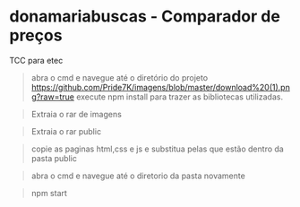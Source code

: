 # donamariabuscas - Comparador de preços
TCC para etec

>abra o cmd e navegue até o diretório do projeto
https://github.com/Pride7K/imagens/blob/master/download%20(1).png?raw=true
>execute npm install para trazer as bibliotecas utilizadas.

>Extraia o rar de imagens

>Extraia o rar public

>copie as paginas html,css e js e substitua pelas que estão dentro da pasta public

>abra o cmd e navegue até o diretorio da pasta novamente

>npm start 
